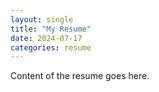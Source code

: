 ```yaml
---
layout: single
title: "My Resume"
date: 2024-07-17
categories: resume
---
```

Content of the resume goes here.
